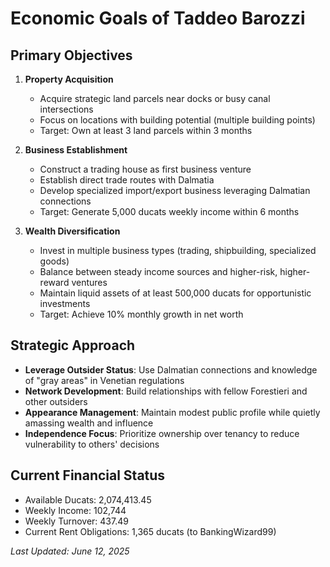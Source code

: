 # Economic Goals of Taddeo Barozzi

## Primary Objectives

1. **Property Acquisition**
   - Acquire strategic land parcels near docks or busy canal intersections
   - Focus on locations with building potential (multiple building points)
   - Target: Own at least 3 land parcels within 3 months

2. **Business Establishment**
   - Construct a trading house as first business venture
   - Establish direct trade routes with Dalmatia
   - Develop specialized import/export business leveraging Dalmatian connections
   - Target: Generate 5,000 ducats weekly income within 6 months

3. **Wealth Diversification**
   - Invest in multiple business types (trading, shipbuilding, specialized goods)
   - Balance between steady income sources and higher-risk, higher-reward ventures
   - Maintain liquid assets of at least 500,000 ducats for opportunistic investments
   - Target: Achieve 10% monthly growth in net worth

## Strategic Approach

- **Leverage Outsider Status**: Use Dalmatian connections and knowledge of "gray areas" in Venetian regulations
- **Network Development**: Build relationships with fellow Forestieri and other outsiders
- **Appearance Management**: Maintain modest public profile while quietly amassing wealth and influence
- **Independence Focus**: Prioritize ownership over tenancy to reduce vulnerability to others' decisions

## Current Financial Status
- Available Ducats: 2,074,413.45
- Weekly Income: 102,744
- Weekly Turnover: 437.49
- Current Rent Obligations: 1,365 ducats (to BankingWizard99)

*Last Updated: June 12, 2025*

